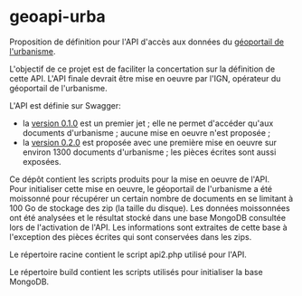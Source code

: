 # geoapi-urba

Proposition de définition pour l'API d'accès aux données
du [géoportail de l'urbanisme](https://www.geoportail-urbanisme.gouv.fr/).    

L'objectif de ce projet est de faciliter la concertation sur la définition de cette API.
L'API finale devrait être mise en oeuvre par l'IGN, opérateur du géoportail de l'urbanisme.

L'API est définie sur Swagger:
  - la [version 0.1.0](https://swaggerhub.com/apis/benoitdavidfr/urba.geoapi.fr/0.1.0) est un premier jet ;
    elle ne permet d'accéder qu'aux documents d'urbanisme ;
    aucune mise en oeuvre n'est proposée ;
  - la [version 0.2.0](https://swaggerhub.com/apis/benoitdavidfr/urba.geoapi.fr/0.2.0) est proposée avec une première mise en oeuvre sur environ 1300 documents d'urbanisme ; les pièces écrites sont aussi exposées.

Ce dépôt contient les scripts produits pour la mise en oeuvre de l'API.    
Pour initialiser cette mise en oeuvre, le géoportail de l'urbanisme a été moissonné pour récupérer un certain nombre de documents en se limitant à 100 Go de stockage des zip (la taille du disque).
Les données moissonnées ont été analysées et le résultat stocké dans une base MongoDB
consultée lors de l'activation de l'API.
Les informations sont extraites de cette base à l'exception des pièces écrites qui sont conservées dans les zips.

Le répertoire racine contient le script api2.php utilisé pour l'API.

Le répertoire build contient les scripts utilisés pour initialiser la base MongoDB.

